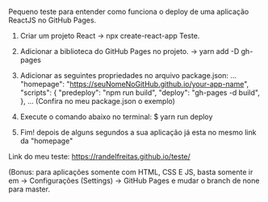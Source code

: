 Pequeno teste para entender como funciona o deploy de uma aplicação ReactJS no GitHub Pages.

1. Criar um projeto React
  -> npx create-react-app Teste.

2. Adicionar a biblioteca do GitHub Pages no projeto.
  -> yarn add -D gh-pages

3. Adicionar as seguintes propriedades no arquivo package.json:
  ...
  "homepage": "https://seuNomeNoGitHub.github.io/your-app-name",
  "scripts": {
    "predeploy": "npm run build",
    "deploy": "gh-pages -d build",
  },
  ...
  (Confira no meu package.json o exemplo)
  
4. Execute o comando abaixo no terminal: 
  $ yarn run deploy
  
5. Fim! depois de alguns segundos a sua aplicação já esta no mesmo link
da "homepage"
  
Link do meu teste: https://randelfreitas.github.io/teste/

(Bonus: para aplicações somente com HTML, CSS E JS, basta somente ir em 
-> Configurações (Settings)
-> GitHub Pages
e mudar o branch de none para master.
